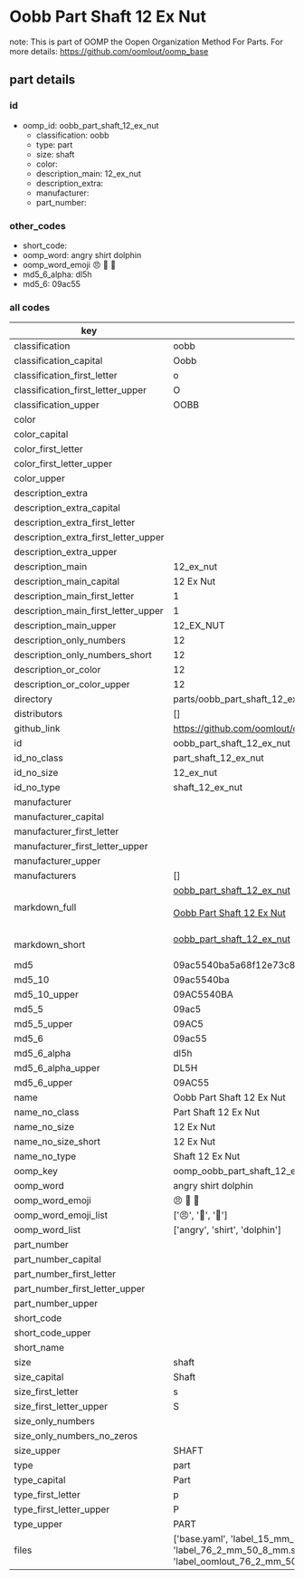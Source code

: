 # Oobb Part Shaft 12 Ex Nut  

note: This is part of OOMP the Oopen Organization Method For Parts. For more details: https://github.com/oomlout/oomp_base

##  part details





### id
* oomp_id: oobb_part_shaft_12_ex_nut
  * classification: oobb
  * type: part
  * size: shaft
  * color: 
  * description_main: 12_ex_nut
  * description_extra: 
  * manufacturer: 
  * part_number: 

### other_codes
* short_code: 
* oomp_word: angry shirt dolphin
* oomp_word_emoji :angry: :shirt: :dolphin:
* md5_6_alpha: dl5h
* md5_6: 09ac55

### all codes 
| key | value |  
| --- | --- |  
| classification | oobb |  
| classification_capital | Oobb |  
| classification_first_letter | o |  
| classification_first_letter_upper | O |  
| classification_upper | OOBB |  
| color |  |  
| color_capital |  |  
| color_first_letter |  |  
| color_first_letter_upper |  |  
| color_upper |  |  
| description_extra |  |  
| description_extra_capital |  |  
| description_extra_first_letter |  |  
| description_extra_first_letter_upper |  |  
| description_extra_upper |  |  
| description_main | 12_ex_nut |  
| description_main_capital | 12 Ex Nut |  
| description_main_first_letter | 1 |  
| description_main_first_letter_upper | 1 |  
| description_main_upper | 12_EX_NUT |  
| description_only_numbers | 12 |  
| description_only_numbers_short | 12 |  
| description_or_color | 12 |  
| description_or_color_upper | 12 |  
| directory | parts/oobb_part_shaft_12_ex_nut |  
| distributors | [] |  
| github_link | https://github.com/oomlout/oomlout_oomp_part_src/tree/main/parts/oobb_part_shaft_12_ex_nut/working |  
| id | oobb_part_shaft_12_ex_nut |  
| id_no_class | part_shaft_12_ex_nut |  
| id_no_size | 12_ex_nut |  
| id_no_type | shaft_12_ex_nut |  
| manufacturer |  |  
| manufacturer_capital |  |  
| manufacturer_first_letter |  |  
| manufacturer_first_letter_upper |  |  
| manufacturer_upper |  |  
| manufacturers | [] |  
| markdown_full | [oobb_part_shaft_12_ex_nut](https://github.com/oomlout/oomlout_oomp_part_src/tree/main/parts/oobb_part_shaft_12_ex_nut/working)<br>[](https://github.com/oomlout/oomlout_oomp_part_src/tree/main/parts/oobb_part_shaft_12_ex_nut/working)<br>[Oobb Part Shaft 12 Ex Nut](https://github.com/oomlout/oomlout_oomp_part_src/tree/main/parts/oobb_part_shaft_12_ex_nut/working)<br><br> |  
| markdown_short | [oobb_part_shaft_12_ex_nut](https://github.com/oomlout/oomlout_oomp_part_src/tree/main/parts/oobb_part_shaft_12_ex_nut/working)<br><br> |  
| md5 | 09ac5540ba5a68f12e73c85a5c864b58 |  
| md5_10 | 09ac5540ba |  
| md5_10_upper | 09AC5540BA |  
| md5_5 | 09ac5 |  
| md5_5_upper | 09AC5 |  
| md5_6 | 09ac55 |  
| md5_6_alpha | dl5h |  
| md5_6_alpha_upper | DL5H |  
| md5_6_upper | 09AC55 |  
| name | Oobb Part Shaft 12 Ex Nut |  
| name_no_class | Part Shaft 12 Ex Nut |  
| name_no_size | 12 Ex Nut |  
| name_no_size_short | 12 Ex Nut |  
| name_no_type | Shaft 12 Ex Nut |  
| oomp_key | oomp_oobb_part_shaft_12_ex_nut |  
| oomp_word | angry shirt dolphin |  
| oomp_word_emoji | :angry: :shirt: :dolphin: |  
| oomp_word_emoji_list | [':angry:', ':shirt:', ':dolphin:'] |  
| oomp_word_list | ['angry', 'shirt', 'dolphin'] |  
| part_number |  |  
| part_number_capital |  |  
| part_number_first_letter |  |  
| part_number_first_letter_upper |  |  
| part_number_upper |  |  
| short_code |  |  
| short_code_upper |  |  
| short_name |  |  
| size | shaft |  
| size_capital | Shaft |  
| size_first_letter | s |  
| size_first_letter_upper | S |  
| size_only_numbers |  |  
| size_only_numbers_no_zeros |  |  
| size_upper | SHAFT |  
| type | part |  
| type_capital | Part |  
| type_first_letter | p |  
| type_first_letter_upper | P |  
| type_upper | PART |  
| files | ['base.yaml', 'label_15_mm_30_mm.pdf', 'label_15_mm_30_mm.svg', 'label_76_2_mm_50_8_mm.pdf', 'label_76_2_mm_50_8_mm.svg', 'label_oomlout_76_2_mm_50_8_mm.pdf', 'label_oomlout_76_2_mm_50_8_mm.svg', 'readme.md', 'working.json', 'working.yaml'] |  
